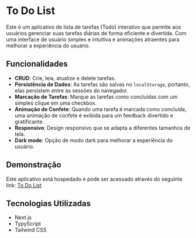 # To Do List

Este é um aplicativo de lista de tarefas (Todo) interativo que permite aos usuários gerenciar suas tarefas diárias de forma eficiente e divertida. Com uma interface de usuário simples e intuitiva e animações atraentes para melhorar a experiência do usuário.

## Funcionalidades

-   **CRUD**: Crie, leia, atualize e delete tarefas.
-   **Persistência de Dados**: As tarefas são salvas no `localStorage`, portanto, elas persistem entre as sessões do navegador.
-   **Marcação de Tarefas**: Marque as tarefas como concluídas com um simples clique em uma checkbox.
-   **Animação de Confete**: Quando uma tarefa é marcada como concluída, uma animação de confete é exibida para um feedback divertido e gratificante.
-   **Responsivo**: Design responsivo que se adapta a diferentes tamanhos de tela.
-   **Dark mode**: Opção de modo dark para melhorar a experiência do usuário.

## Demonstração

Este aplicativo está hospedado e pode ser acessado através do seguinte link: [To Do List](https://to-do-list-3an5.vercel.app/)

## Tecnologias Utilizadas

-   Next.js
-   TypyScript
-   Tailwind CSS
